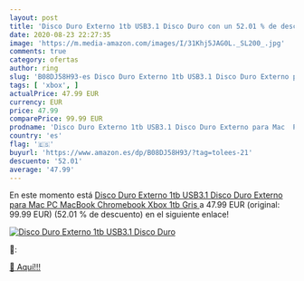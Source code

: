 ```yaml
---
layout: post
title: 'Disco Duro Externo 1tb USB3.1 Disco Duro con un 52.01 % de descuento'
date: 2020-08-23 22:27:35
image: 'https://m.media-amazon.com/images/I/31Khj5JAG0L._SL200_.jpg'
comments: true
category: ofertas
author: ring
slug: 'B08DJ58H93-es Disco Duro Externo 1tb USB3.1 Disco Duro Externo para Mac...'
tags: [ 'xbox', ]
actualPrice: 47.99 EUR
currency: EUR
price: 47.99
comparePrice: 99.99 EUR
prodname: 'Disco Duro Externo 1tb USB3.1 Disco Duro Externo para Mac  PC MacBook  Chromebook  Xbox  1tb  Gris '
country: 'es'
flag: '🇪🇸'
buyurl: 'https://www.amazon.es/dp/B08DJ58H93/?tag=tolees-21'
descuento: '52.01'
average: '47.99'
---
```


En este momento está [Disco Duro Externo 1tb USB3.1 Disco Duro Externo para Mac  PC MacBook  Chromebook  Xbox  1tb  Gris ](https://www.amazon.es/dp/B08DJ58H93/?tag=tolees-21) a 47.99 EUR (original: 99.99 EUR) (52.01 %  de descuento) en el siguiente enlace!

[![Disco Duro Externo 1tb USB3.1 Disco Duro](https://m.media-amazon.com/images/I/31Khj5JAG0L._SL200_.jpg)](https://www.amazon.es/dp/B08DJ58H93/?tag=tolees-21)

🔎:


[🛒 Aquí!!!](https://www.amazon.es/dp/B08DJ58H93/?tag=tolees-21)
